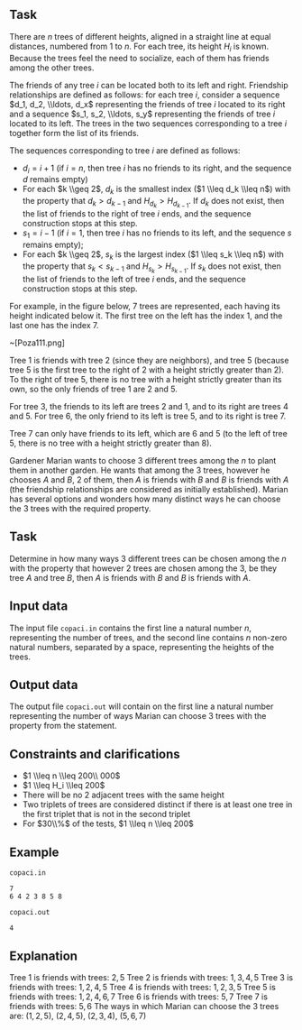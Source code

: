 ## Task

There are $n$ trees of different heights, aligned in a straight line at equal distances, numbered from $1$ to $n$. For each tree, its height $H_i$ is known. Because the trees feel the need to socialize, each of them has friends among the other trees.

The friends of any tree $i$ can be located both to its left and right. Friendship relationships are defined as follows: for each tree $i$, consider a sequence $d_1, d_2, \\ldots, d_x$ representing the friends of tree $i$ located to its right and a sequence $s_1, s_2, \\ldots, s_y$ representing the friends of tree $i$ located to its left. The trees in the two sequences corresponding to a tree $i$ together form the list of its friends.

The sequences corresponding to tree $i$ are defined as follows:

* $d_i = i + 1$ (if $i=n$, then tree $i$ has no friends to its right, and the sequence $d$ remains empty)
* For each $k \\geq 2$, $d_k$ is the smallest index ($1 \\leq d_k \\leq n$) with the property that $d_k > d_{k-1}$ and $H_{d_k} > H_{d_{k-1}}$. If $d_k$ does not exist, then the list of friends to the right of tree $i$ ends, and the sequence construction stops at this step.
* $s_1 = i-1$ (if $i=1$, then tree $i$ has no friends to its left, and the sequence $s$ remains empty);
* For each $k \\geq 2$, $s_k$ is the largest index ($1 \\leq s_k \\leq n$) with the property that $s_k < s_{k-1}$ and $H_{s_k} > H_{s_{k-1}}$. If $s_k$ does not exist, then the list of friends to the left of tree $i$ ends, and the sequence construction stops at this step.

For example, in the figure below, $7$ trees are represented, each having its height indicated below it. The first tree on the left has the index $1$, and the last one has the index $7$.

~[Poza111.png]

Tree $1$ is friends with tree $2$ (since they are neighbors), and tree $5$ (because tree $5$ is the first tree to the right of $2$ with a height strictly greater than $2$). To the right of tree $5$, there is no tree with a height strictly greater than its own, so the only friends of tree $1$ are $2$ and $5$.

For tree $3$, the friends to its left are trees $2$ and $1$, and to its right are trees $4$ and $5$. For tree $6$, the only friend to its left is tree $5$, and to its right is tree $7$.

Tree $7$ can only have friends to its left, which are $6$ and $5$ (to the left of tree $5$, there is no tree with a height strictly greater than $8$).

Gardener Marian wants to choose $3$ different trees among the $n$ to plant them in another garden. He wants that among the $3$ trees, however he chooses $A$ and $B$, $2$ of them, then $A$ is friends with $B$ and $B$ is friends with $A$ (the friendship relationships are considered as initially established). Marian has several options and wonders how many distinct ways he can choose the $3$ trees with the required property.

## Task

Determine in how many ways $3$ different trees can be chosen among the $n$ with the property that however $2$ trees are chosen among the $3$, be they tree $A$ and tree $B$, then $A$ is friends with $B$ and $B$ is friends with $A$.

## Input data

The input file `copaci.in` contains the first line a natural number $n$, representing the number of trees, and the second line contains $n$ non-zero natural numbers, separated by a space, representing the heights of the trees.

## Output data

The output file `copaci.out` will contain on the first line a natural number representing the number of ways Marian can choose $3$ trees with the property from the statement.

## Constraints and clarifications

* $1 \\leq n \\leq 200\\ 000$
* $1 \\leq H_i \\leq 200$
* There will be no $2$ adjacent trees with the same height
* Two triplets of trees are considered distinct if there is at least one tree in the first triplet that is not in the second triplet
* For $30\\%$ of the tests, $1 \\leq n \\leq 200$

## Example

`copaci.in`
```
7
6 4 2 3 8 5 8
```

`copaci.out`
```
4
```

## Explanation

Tree $1$ is friends with trees: $2, 5$
Tree $2$ is friends with trees: $1, 3, 4, 5$
Tree $3$ is friends with trees: $1, 2, 4, 5$
Tree $4$ is friends with trees: $1, 2, 3, 5$
Tree $5$ is friends with trees: $1, 2, 4, 6, 7$
Tree $6$ is friends with trees: $5, 7$
Tree $7$ is friends with trees: $5, 6$
The ways in which Marian can choose the $3$ trees are: $(1, 2, 5)$, $(2, 4, 5)$, $(2, 3, 4)$, $(5, 6, 7)$